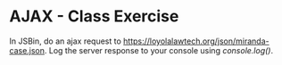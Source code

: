 # AJAX - Class Exercise


In JSBin, do an ajax request to 
https://loyolalawtech.org/json/miranda-case.json. Log the server response to 
your console using *console.log()*. 


